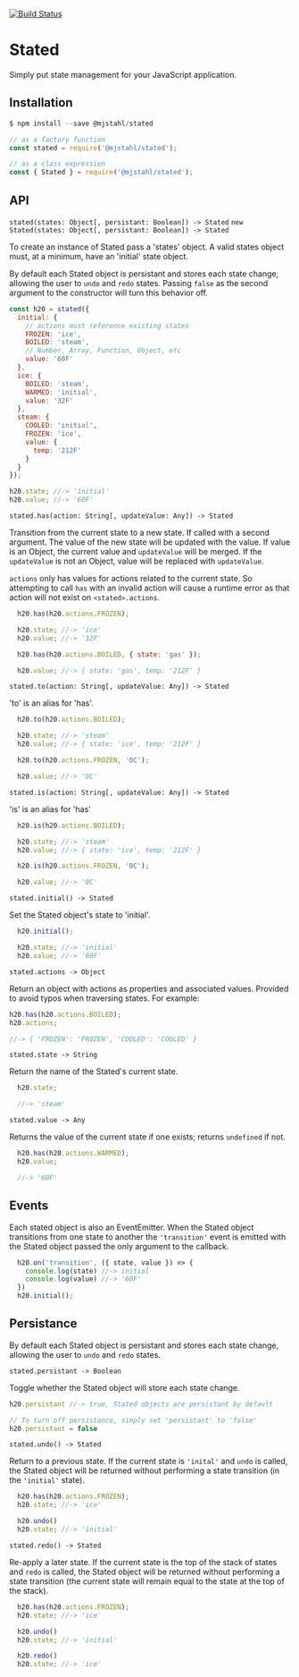 [![Build Status](https://travis-ci.com/mjstahl/stated.svg?branch=master)](https://travis-ci.com/mjstahl/stated)

# Stated
Simply put state management for your JavaScript application.

## Installation

```js
$ npm install --save @mjstahl/stated
```

```js
// as a factory function
const stated = require('@mjstahl/stated');

// as a class expression
const { Stated } = require('@mjstahl/stated');
```

## API

`stated(states: Object[, persistant: Boolean]) -> Stated`
`new Stated(states: Object[, persistant: Boolean]) -> Stated`

To create an instance of Stated pass a 'states' object. A valid states object
must, at a minimum, have an 'initial' state object.

By default each Stated object is persistant and stores each state change,
allowing the user to `undo` and `redo` states. Passing `false` as the
second argument to the constructor will turn this behavior off.

```js
const h20 = stated({
  initial: {
    // actions must reference existing states
    FROZEN: 'ice',
    BOILED: 'steam',
    // Number, Array, Function, Object, etc
    value: '60F'
  },
  ice: {
    BOILED: 'steam',
    WARMED: 'initial',
    value: '32F'
  },
  steam: {
    COOLED: 'initial',
    FROZEN: 'ice',
    value: {
      temp: '212F'
    }
  }
});

h20.state; //-> 'initial'
h20.value; //-> '60F'
```

`stated.has(action: String[, updateValue: Any]) -> Stated`

Transition from the current state to a new state. If called with a second
argument. The value of the new state will be updated with the value. If value
is an Object, the current value and `updateValue` will be merged. If the
`updateValue` is not an Object, value will be replaced with `updateValue`.

`actions` only has values for actions related to the current state. So
attempting to call `has` with an invalid action will cause a runtime error
as that action will not exist on `<stated>.actions`.

```js
  h20.has(h20.actions.FROZEN);

  h20.state; //-> 'ice'
  h20.value; //-> '32F'

  h20.has(h20.actions.BOILED, { state: 'gas' });

  h20.value; //-> { state: 'gas', temp: '212F' }
```

`stated.to(action: String[, updateValue: Any]) -> Stated`

'to' is an alias for 'has'.

```js
  h20.to(h20.actions.BOILED);

  h20.state; //-> 'steam'
  h20.value; //-> { state: 'ice', temp: '212F' }

  h20.to(h20.actions.FROZEN, '0C');

  h20.value; //-> '0C'
```

`stated.is(action: String[, updateValue: Any]) -> Stated`

'is' is an alias for 'has'

```js
  h20.is(h20.actions.BOILED);

  h20.state; //-> 'steam'
  h20.value; //-> { state: 'ice', temp: '212F' }

  h20.is(h20.actions.FROZEN, '0C');

  h20.value; //-> '0C'
```

`stated.initial() -> Stated`

Set the Stated object's state to 'initial'.

```js
  h20.initial();

  h20.state; //-> 'initial'
  h20.value; //-> '60F'
```

`stated.actions -> Object`

Return an object with actions as properties and associated values. Provided to
avoid typos when traversing states. For example:

```js
h20.has(h20.actions.BOILED);
h20.actions;

//-> { 'FROZEN': 'FROZEN', 'COOLED': 'COOLED' }
```

`stated.state -> String`

Return the name of the Stated's current state.

```js
  h20.state;

  //-> 'steam'
```

`stated.value -> Any`

Returns the value of the current state if one exists; returns `undefined`
if not.

```js
  h20.has(h20.actions.WARMED);
  h20.value;

  //-> '60F'
```

## Events

Each stated object is also an EventEmitter. When the Stated object transitions
from one state to another the `'transition'` event is emitted with the Stated
object passed the only argument to the callback.

```js
  h20.on('transition', ({ state, value }) => {
    console.log(state) //-> initial
    console.log(value) //-> '60F'
  })
  h20.initial();
```

## Persistance

By default each Stated object is persistant and stores each state change,
allowing the user to `undo` and `redo` states.

`stated.persistant -> Boolean`

Toggle whether the Stated object will store each state change.

```js
h20.persistant //-> true, Stated objects are persistant by default

// To turn off persistance, simply set 'persistant' to 'false'
h20.persistant = false
```

`stated.undo() -> Stated`

Return to a previous state. If the current state is `'inital'` and `undo` is
called, the Stated object will be returned without performing a state
transition (in the `'initial'` state).

```js
  h20.has(h20.actions.FROZEN);
  h20.state; //-> 'ice'

  h20.undo()
  h20.state; //-> 'initial'
```

`stated.redo() -> Stated`

Re-apply a later state. If the current state is the top of the stack of states
and `redo` is called, the Stated object will be returned without performing a
state transition (the current state will remain equal to the state at the
top of the stack).

```js
  h20.has(h20.actions.FROZEN);
  h20.state; //-> 'ice'

  h20.undo()
  h20.state; //-> 'initial'

  h20.redo()
  h20.state; //-> 'ice'
```
